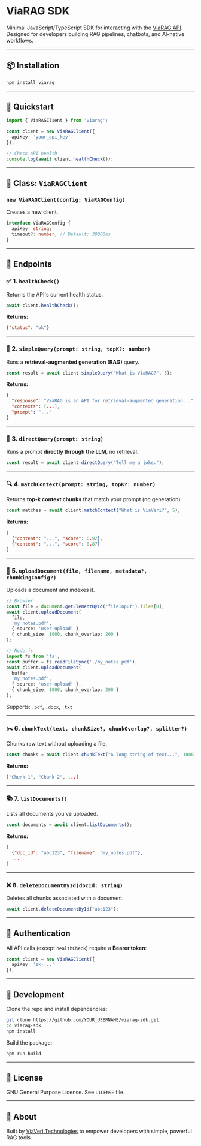 # ViaRAG SDK

Minimal JavaScript/TypeScript SDK for interacting with the [ViaRAG API](https://viarag.ai).
Designed for developers building RAG pipelines, chatbots, and AI-native workflows.

---

## 📦 Installation

```bash
npm install viarag
```

---

## 🚀 Quickstart

```typescript
import { ViaRAGClient } from 'viarag';

const client = new ViaRAGClient({
  apiKey: 'your_api_key'
});

// Check API health
console.log(await client.healthCheck());
```

---

## 🔧 Class: `ViaRAGClient`

### `new ViaRAGClient(config: ViaRAGConfig)`

Creates a new client.

```typescript
interface ViaRAGConfig {
  apiKey: string;
  timeout?: number; // Default: 30000ms
}
```

---

## 📡 Endpoints

### ✅ 1. `healthCheck()`

Returns the API's current health status.

```typescript
await client.healthCheck();
```

**Returns:**

```json
{"status": "ok"}
```

---

### 🤖 2. `simpleQuery(prompt: string, topK?: number)`

Runs a **retrieval-augmented generation (RAG)** query.

```typescript
const result = await client.simpleQuery("What is ViaRAG?", 5);
```

**Returns:**

```json
{
  "response": "ViaRAG is an API for retrieval-augmented generation...",
  "contexts": [...],
  "prompt": "..."
}
```

---

### 💬 3. `directQuery(prompt: string)`

Runs a prompt **directly through the LLM**, no retrieval.

```typescript
const result = await client.directQuery("Tell me a joke.");
```

---

### 🔍 4. `matchContext(prompt: string, topK?: number)`

Returns **top-k context chunks** that match your prompt (no generation).

```typescript
const matches = await client.matchContext("What is ViaVeri?", 5);
```

**Returns:**

```json
[
  {"content": "...", "score": 0.92},
  {"content": "...", "score": 0.87}
]
```

---

### 📄 5. `uploadDocument(file, filename, metadata?, chunkingConfig?)`

Uploads a document and indexes it.

```typescript
// Browser
const file = document.getElementById('fileInput').files[0];
await client.uploadDocument(
  file,
  'my_notes.pdf',
  { source: 'user-upload' },
  { chunk_size: 1000, chunk_overlap: 200 }
);

// Node.js
import fs from 'fs';
const buffer = fs.readFileSync('./my_notes.pdf');
await client.uploadDocument(
  buffer,
  'my_notes.pdf',
  { source: 'user-upload' },
  { chunk_size: 1000, chunk_overlap: 200 }
);
```

Supports: `.pdf`, `.docx`, `.txt`

---

### ✂️ 6. `chunkText(text, chunkSize?, chunkOverlap?, splitter?)`

Chunks raw text without uploading a file.

```typescript
const chunks = await client.chunkText("A long string of text...", 1000, 200, 'recursive');
```

**Returns:**

```json
["Chunk 1", "Chunk 2", ...]
```

---

### 📚 7. `listDocuments()`

Lists all documents you've uploaded.

```typescript
const documents = await client.listDocuments();
```

**Returns:**

```json
[
  {"doc_id": "abc123", "filename": "my_notes.pdf"},
  ...
]
```

---

### ❌ 8. `deleteDocumentById(docId: string)`

Deletes all chunks associated with a document.

```typescript
await client.deleteDocumentById("abc123");
```

---

## 🔐 Authentication

All API calls (except `healthCheck`) require a **Bearer token**:

```typescript
const client = new ViaRAGClient({
  apiKey: 'sk-...'
});
```

---

## 🧪 Development

Clone the repo and install dependencies:

```bash
git clone https://github.com/YOUR_USERNAME/viarag-sdk.git
cd viarag-sdk
npm install
```

Build the package:

```bash
npm run build
```

---

## 📄 License

GNU General Purpose License. See `LICENSE` file.

---

## 👋 About

Built by [ViaVeri Technologies](https://viaveri.co) to empower developers with simple, powerful RAG tools.